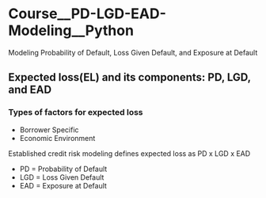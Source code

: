 # Course__PD-LGD-EAD-Modeling__Python
Modeling Probability of Default, Loss Given Default, and Exposure at Default

## Expected loss(EL) and its components: PD, LGD, and EAD
### Types of factors for expected loss
* Borrower Specific
* Economic Environment
  
Established credit risk modeling defines expected loss as PD x LGD x EAD
* PD = Probability of Default
* LGD = Loss Given Default
* EAD = Exposure at Default
